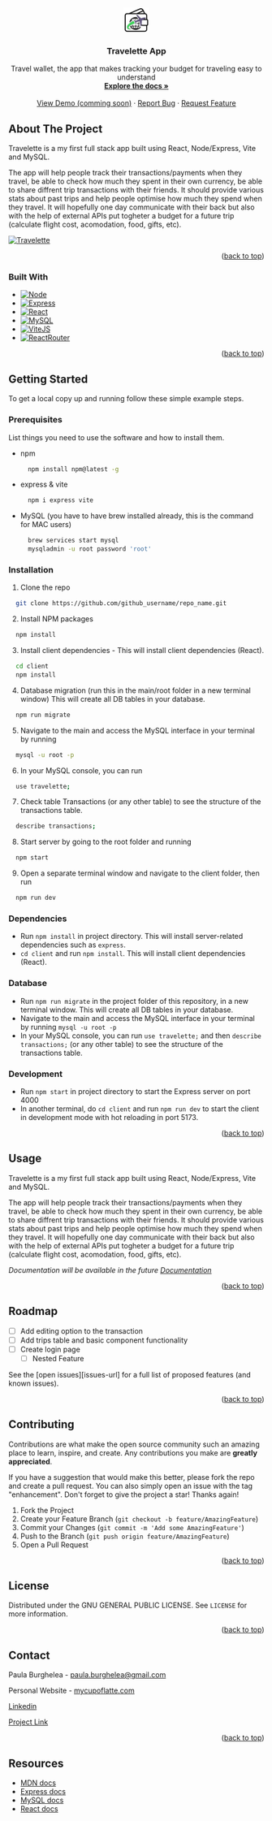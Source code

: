 <a name="readme-top"></a>

<!-- PROJECT LOGO -->
<div align="center">
  <a href="https://github.com/PaulaBurgheleaGithub/travelette">
    <img src="https://github.com/PaulaBurgheleaGithub/travelette/blob/main/client/public/Travalette.png" alt="Logo" width="50" height="50">
  </a>

<h3 align="center">Travelette App</h3>

  <p align="center">
    Travel wallet, the app that makes tracking your budget for traveling easy to understand
    <br />
    <a href="https://github.com/PaulaBurgheleaGithub/travelette"><strong>Explore the docs »</strong></a>
    <br />
    <br />
    <a href="https://github.com/PaulaBurgheleaGithub/travelette">View Demo (comming soon)</a>
    ·
    <a href="https://github.com/PaulaBurgheleaGithub/travelette/issues">Report Bug</a>
    ·
    <a href="https://github.com/PaulaBurgheleaGithub/travelette/issues">Request Feature</a>
  </p>
</div>

<!-- ABOUT THE PROJECT -->
## About The Project

Travelette is a my first full stack app built using React, Node/Express, Vite and MySQL.

The app will help people track their transactions/payments when they travel, be able to check how much they spent in their own currency, be able to share diffrent trip transactions with their friends.
It should provide various stats about past trips and help people optimise how much they spend when they travel.
It will hopefully one day communicate with their back but also with the help of external APIs put togheter a budget for a future trip (calculate flight cost, acomodation, food, gifts, etc).

[![Travelette][product-screenshot]][product-screenshot]


<p align="right">(<a href="#readme-top">back to top</a>)</p>



### Built With

* [![Node][NodeJS]][Node-url]
* [![Express][Express.js]][Express-url]
* [![React][React.js]][React-url]
* [![MySQL][MySQL]][MySQL-url]
* [![ViteJS][ViteJS]][Vite-url]
* [![ReactRouter][ReactRouter]][ReactRouter-url]


<p align="right">(<a href="#readme-top">back to top</a>)</p>

<!-- GETTING STARTED -->
## Getting Started

To get a local copy up and running follow these simple example steps.

### Prerequisites

List things you need to use the software and how to install them.
* npm
  ```sh
    npm install npm@latest -g
  ```
* express & vite
  ```sh
    npm i express vite
  ```
* MySQL (you have to have brew installed already, this is the command for MAC users)
  ```sh
    brew services start mysql 
    mysqladmin -u root password 'root'
  ```


### Installation

1. Clone the repo
  ```sh
    git clone https://github.com/github_username/repo_name.git
  ```
2. Install NPM packages
  ```sh
    npm install
  ```
3. Install client dependencies - This will install client dependencies (React).
  ```sh
    cd client
    npm install
  ```
4. Database migration (run this in the main/root folder in a new terminal window) This will create all DB tables in your database.
  ```sh
    npm run migrate
  ```
5. Navigate to the main and access the MySQL interface in your terminal by running 
  ```sh
    mysql -u root -p
  ```
6. In your MySQL console, you can run 
  ```sh 
    use travelette;
  ```
7. Check table Transactions (or any other table) to see the structure of the transactions table.
  ```sh 
    describe transactions;
  ```
8. Start server by going to the root folder and running
  ```sh 
    npm start
  ```
9. Open a separate terminal window and navigate to the client folder, then run
  ```sh 
    npm run dev
  ```

### Dependencies

- Run `npm install` in project directory. This will install server-related dependencies such as `express`.
- `cd client` and run `npm install`. This will install client dependencies (React).

### Database

- Run `npm run migrate` in the project folder of this repository, in a new terminal window. This will create all DB tables in your database.
- Navigate to the main and access the MySQL interface in your terminal by running `mysql -u root -p`
- In your MySQL console, you can run `use travelette;` and then `describe transactions;` (or any other table) to see the structure of the transactions table.

### Development

- Run `npm start` in project directory to start the Express server on port 4000
- In another terminal, do `cd client` and run `npm run dev` to start the client in development mode with hot reloading in port 5173.

<p align="right">(<a href="#readme-top">back to top</a>)</p>



<!-- USAGE EXAMPLES -->
## Usage

Travelette is a my first full stack app built using React, Node/Express, Vite and MySQL.

The app will help people track their transactions/payments when they travel, be able to check how much they spent in their own currency, be able to share diffrent trip transactions with their friends.
It should provide various stats about past trips and help people optimise how much they spend when they travel.
It will hopefully one day communicate with their back but also with the help of external APIs put togheter a budget for a future trip (calculate flight cost, acomodation, food, gifts, etc).

_Documentation will be available in the future [Documentation](https://mycupoflatte.com)_

<p align="right">(<a href="#readme-top">back to top</a>)</p>



<!-- ROADMAP -->
## Roadmap

- [ ] Add editing option to the transaction
- [ ] Add trips table and basic component functionality
- [ ] Create login page
    - [ ] Nested Feature

See the [open issues][issues-url] for a full list of proposed features (and known issues).

<p align="right">(<a href="#readme-top">back to top</a>)</p>



<!-- CONTRIBUTING -->
## Contributing

Contributions are what make the open source community such an amazing place to learn, inspire, and create. Any contributions you make are **greatly appreciated**.

If you have a suggestion that would make this better, please fork the repo and create a pull request. You can also simply open an issue with the tag "enhancement".
Don't forget to give the project a star! Thanks again!

1. Fork the Project
2. Create your Feature Branch (`git checkout -b feature/AmazingFeature`)
3. Commit your Changes (`git commit -m 'Add some AmazingFeature'`)
4. Push to the Branch (`git push origin feature/AmazingFeature`)
5. Open a Pull Request

<p align="right">(<a href="#readme-top">back to top</a>)</p>

<!-- LICENSE -->
## License

Distributed under the GNU GENERAL PUBLIC LICENSE. See `LICENSE` for more information.

<p align="right">(<a href="#readme-top">back to top</a>)</p>

<!-- CONTACT -->
## Contact

Paula Burghelea - paula.burghelea@gmail.com

Personal Website - [mycupoflatte.com](https://mycupoflatte.com/)

[Linkedin][linkedin-url]

[Project Link](https://github.com/users/PaulaBurgheleaGithub/projects/1/views/1)


<p align="right">(<a href="#readme-top">back to top</a>)</p>


## Resources

  - [MDN docs](https://developer.mozilla.org/en-US/)
  - [Express docs](https://expressjs.com/en/api.html)
  - [MySQL docs](https://dev.mysql.com/doc/refman/8.0/en/database-use.html)
  - [React docs](https://reactjs.org/docs/hello-world.html)

<!-- MARKDOWN LINKS & IMAGES -->
<!-- https://www.markdownguide.org/basic-syntax/#reference-style-links -->

<!-- [forks-shield]:
[forks-url]: https://github.com/PaulaBurgheleaGithub/travelette/fork

[issues-shield]:
[issues-url]: https://github.com/PaulaBurgheleaGithub/travelette/issues

[license-shield]:
[license-url]: https://github.com/PaulaBurgheleaGithub/travelette/blob/main/LICENSE -->

[linkedin-shield]: https://img.shields.io/badge/-LinkedIn-black.svg?style=for-the-badge&logo=linkedin&colorB=555
[linkedin-url]: https://www.linkedin.com/in/paula-burghelea/

[product-screenshot]: "https://github.com/PaulaBurgheleaGithub/travelette/blob/public/iamges/app-transactions-page.png

[Express.js]: https://img.shields.io/badge/Express-js?logo=express&logoColor=%23F9F9F9&color=%23F9F9F9
[Express-url]: https://expressjs.com/

[React.js]: https://img.shields.io/badge/React-20232A?style=for-the-badge&logo=react&logoColor=61DAFB
[React-url]: https://reactjs.org/

[MySQL]: https://img.shields.io/badge/MySQL-white?logo=mysql&color=%23F9F9F9
[MySQL-url]: https://www.mysql.com/

[NodeJS]: https://img.shields.io/badge/node.js-white?logo=nodedotjs&color=%23333333
[Node-url]: https://nodejs.org/en

[ViteJS]: https://img.shields.io/badge/vitejs-purple?logo=vite&color=%23FFFFFF
[Vite-url]: https://vitejs.dev/

[ReactRouter]: https://img.shields.io/badge/ReactRouter-black?logo=reactrouter&color=%23121212&link=https%3A%2F%2Freactrouter.com%2Fen%2Fmain
[ReactRouter-url]: https://reactrouter.com/en/main
